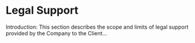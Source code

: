 # Legal Support

Introduction: This section describes the scope and limits of legal support provided by the Company to the Client...
